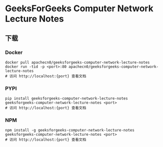 # GeeksForGeeks Computer Network Lecture Notes

## 下载

### Docker

```
docker pull apachecn0/geeksforgeeks-computer-network-lecture-notes
docker run -tid -p <port>:80 apachecn0/geeksforgeeks-computer-network-lecture-notes
# 访问 http://localhost:{port} 查看文档
```

### PYPI

```
pip install geeksforgeeks-computer-network-lecture-notes
geeksforgeeks-computer-network-lecture-notes <port>
# 访问 http://localhost:{port} 查看文档
```

### NPM

```
npm install -g geeksforgeeks-computer-network-lecture-notes
geeksforgeeks-computer-network-lecture-notes <port>
# 访问 http://localhost:{port} 查看文档
```